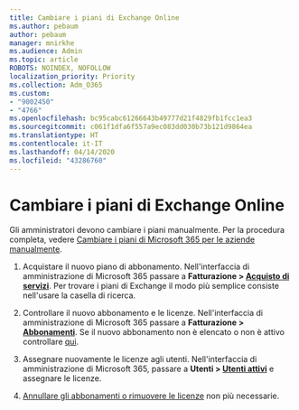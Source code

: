 ```yaml
---
title: Cambiare i piani di Exchange Online
ms.author: pebaum
author: pebaum
manager: mnirkhe
ms.audience: Admin
ms.topic: article
ROBOTS: NOINDEX, NOFOLLOW
localization_priority: Priority
ms.collection: Adm_O365
ms.custom:
- "9002450"
- "4766"
ms.openlocfilehash: bc95cabc61266643b49777d21f4829fb1fcc1ea3
ms.sourcegitcommit: c061f1dfa6f557a9ec083dd030b73b121d9864ea
ms.translationtype: HT
ms.contentlocale: it-IT
ms.lasthandoff: 04/14/2020
ms.locfileid: "43286760"
---
```

# <a name="change-exchange-online-plans"></a>Cambiare i piani di Exchange Online

Gli amministratori devono cambiare i piani manualmente. Per la procedura completa, vedere [Cambiare i piani di Microsoft 365 per le aziende manualmente](https://docs.microsoft.com/microsoft-365/commerce/subscriptions/switch-plans-manually?view=o365-worldwide).

1. Acquistare il nuovo piano di abbonamento. Nell'interfaccia di amministrazione di Microsoft 365 passare a **Fatturazione > [Acquisto di servizi](https://go.microsoft.com/fwlink/p/?linkid=868433)**. Per trovare i piani di Exchange il modo più semplice consiste nell'usare la casella di ricerca.

2. Controllare il nuovo abbonamento e le licenze. Nell'interfaccia di amministrazione di Microsoft 365 passare a **Fatturazione > [Abbonamenti](https://go.microsoft.com/fwlink/p/?linkid=842054)**. Se il nuovo abbonamento non è elencato o non è attivo controllare [qui](https://docs.microsoft.com/en-us/microsoft-365/commerce/subscriptions/switch-plans-manually?view=o365-worldwide#the-new-subscription-isnt-listed-or-isnt-active).

3. Assegnare nuovamente le licenze agli utenti. Nell'interfaccia di amministrazione di Microsoft 365, passare a **Utenti > [Utenti attivi](https://go.microsoft.com/fwlink/p/?linkid=834822)** e assegnare le licenze.

4. [Annullare gli abbonamenti o rimuovere le licenze](https://docs.microsoft.com/microsoft-365/commerce/subscriptions/switch-plans-manually?view=o365-worldwide#step-5-cancel-subscriptions-or-remove-licenses-that-you-no-longer-need-optional) non più necessarie.
